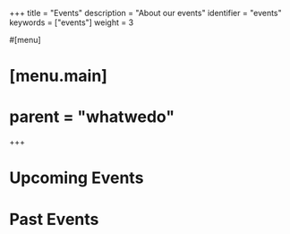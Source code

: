 +++
title = "Events"
description = "About our events"
identifier = "events"
keywords = ["events"]
weight = 3

#[menu]
#  [menu.main]
#    parent = "whatwedo"
+++

# Upcoming Events 

# Past Events
